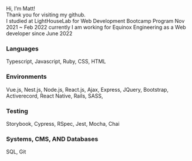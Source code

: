 Hi, I’m Matt!<br>
Thank you for visiting my github.<br>
I studied at LightHouseLab for Web Development Bootcamp Program Nov 2021 ~ Feb 2022
currently I am working for Equinox Engineering as a Web developer since June 2022

<h3>Languages</h3>
Typescript, Javascript, Ruby, CSS, HTML
<h3>Environments</h3>
Vue.js, Nest.js, Node.js, React.js, Ajax, Express, JQuery, Bootstrap, Activerecord, React Native, Rails, SASS, 
<h3>Testing</h3> 
Storybook, Cypress, RSpec, Jest, Mocha, Chai
<h3>Systems, CMS, AND Databases</h3>
SQL, Git
